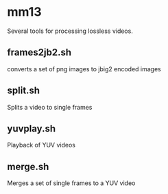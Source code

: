 mm13
====

Several tools for processing lossless videos.


## frames2jb2.sh
converts a set of png images to jbig2 encoded images


## split.sh
Splits a video to single frames

## yuvplay.sh
Playback of YUV videos

## merge.sh
Merges a set of single frames to a YUV video
